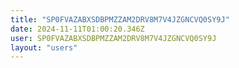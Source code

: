 ```yaml
---
title: "SP0FVAZABXSDBPMZZAM2DRV8M7V4JZGNCVQ0SY9J"
date: 2024-11-11T01:00:20.346Z
user: SP0FVAZABXSDBPMZZAM2DRV8M7V4JZGNCVQ0SY9J
layout: "users"
---
```

    